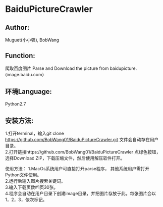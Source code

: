 # BaiduPictureCrawler

Author:
------
Muguet(小小强), BobWang

Function:
--------
爬取百度图片 
Parse and Download the picture from baidupicture.(image.baidu.com）

环境Language:
-----------
Python2.7 

安装方法:
-----------
1.打开terminal，输入git clone https://github.com/BobWang01/BaiduPictureCrawler.git 文件会自动存在用户目录。   
2.打开链接https://github.com/BobWang01/BaiduPictureCrawler 点绿色按钮，选择Download ZIP，下载压缩文件，然后使用解压软件打开。

使用方法：
1.MacOs系统用户可直接打开parse程序， 其他系统用户需打开Python文件使用。   
2.运行后输入图片搜索关键词。  
3.输入下载页数#1页30张。  
4.程序会自动在用户目录下创建image目录，并把图片存放于此。每张图片会以1，2，3，依次标记。
